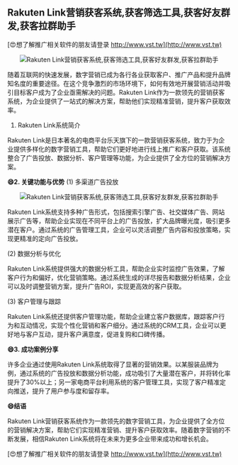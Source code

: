 ## **Rakuten Link营销获客系统,获客筛选工具,获客好友群发,获客拉群助手**

[😍想了解推广相关软件的朋友请登录 http://www.vst.tw](http://www.vst.tw)

 <center><img src="https://vst.tw/MP4/tuiguang/png/2.png" alt="Rakuten Link营销获客系统,获客筛选工具,获客好友群发,获客拉群助手"></center>

随着互联网的快速发展，数字营销已成为各行各业获取客户、推广产品和提升品牌知名度的重要途径。在这个竞争激烈的市场环境下，如何有效地开展营销活动并吸引目标客户成为了企业亟需解决的问题。Rakuten Link作为一款领先的营销获客系统，为企业提供了一站式的解决方案，帮助他们实现精准营销，提升客户获取效率。

1. Rakuten Link系统简介

Rakuten Link是日本著名的电商平台乐天旗下的一款营销获客系统，致力于为企业提供多样化的数字营销工具，帮助它们更好地进行线上推广和客户获取。该系统整合了广告投放、数据分析、客户管理等功能，为企业提供了全方位的营销解决方案。

**😄2. 关键功能与优势**
(1) 多渠道广告投放

 <center><img src="https://vst.tw/MP4/tuiguang/png/8.png" alt="Rakuten Link营销获客系统,获客筛选工具,获客好友群发,获客拉群助手"></center>

Rakuten Link系统支持多种广告形式，包括搜索引擎广告、社交媒体广告、网站展示广告等，帮助企业实现在不同平台上的广告投放，扩大品牌曝光度，吸引更多潜在客户。通过系统的广告管理工具，企业可以灵活调整广告内容和投放策略，实现更精准的定向广告投放。

(2) 数据分析与优化

Rakuten Link系统提供强大的数据分析工具，帮助企业实时监控广告效果，了解客户行为和偏好，优化营销策略。通过系统生成的详尽报告和数据分析结果，企业可以及时调整营销方案，提升广告ROI，实现更高效的客户获取。

(3) 客户管理与跟踪

Rakuten Link系统还提供客户管理功能，帮助企业建立客户数据库，跟踪客户行为和互动情况，实现个性化营销和客户细分。通过系统的CRM工具，企业可以更好地与客户互动，提升客户满意度，促进复购和口碑传播。

**😄3. 成功案例分享**

许多企业通过使用Rakuten Link系统取得了显著的营销效果。以某服装品牌为例，通过系统的广告投放和数据分析功能，成功吸引了大量潜在客户，并将转化率提升了30%以上；另一家电商平台利用系统的客户管理工具，实现了客户精准定向推送，提升了用户参与度和留存率。

**😄结语**

Rakuten Link营销获客系统作为一款领先的数字营销工具，为企业提供了全方位的营销解决方案，帮助它们实现精准营销、提升客户获取效率。随着数字营销的不断发展，相信Rakuten Link系统将在未来为更多企业带来成功和增长机会。

[😍想了解推广相关软件的朋友请登录 http://www.vst.tw](http://www.vst.tw)



